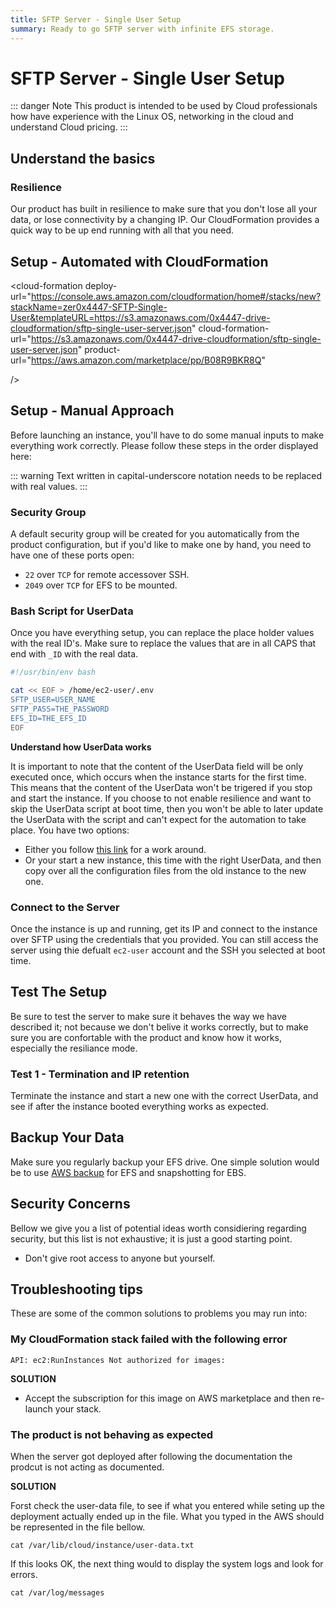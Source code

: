 ```yaml
---
title: SFTP Server - Single User Setup
summary: Ready to go SFTP server with infinite EFS storage.
---
```


# SFTP Server - Single User Setup

::: danger Note
This product is intended to be used by Cloud professionals how have experience with the Linux OS, networking in the cloud and understand Cloud pricing.
:::

## Understand the basics

### Resilience

Our product has built in resilience to make sure that you don't lose all your data, or lose connectivity by a changing IP. Our CloudFormation provides a quick way to be up end running with all that you need.

## Setup - Automated with CloudFormation

<cloud-formation
  deploy-url="https://console.aws.amazon.com/cloudformation/home#/stacks/new?stackName=zer0x4447-SFTP-Single-User&templateURL=https://s3.amazonaws.com/0x4447-drive-cloudformation/sftp-single-user-server.json"
  cloud-formation-url="https://s3.amazonaws.com/0x4447-drive-cloudformation/sftp-single-user-server.json"
  product-url="https://aws.amazon.com/marketplace/pp/B08R9BKR8Q"

/>

## Setup - Manual Approach

Before launching an instance, you'll have to do some manual inputs to make everything work correctly. Please follow these steps in the order displayed here:

::: warning
Text written in capital-underscore notation needs to be replaced with real values.
:::

### Security Group

A default security group will be created for you automatically from the product configuration, but if you'd like to make one by hand, you need to have one of these ports open:

- `22` over `TCP` for remote accessover SSH.
- `2049` over `TCP` for EFS to be mounted.

### Bash Script for UserData

Once you have everything setup, you can replace the place holder values with the real ID's. Make sure to replace the values that are in all CAPS that end with `_ID` with the real data.

```bash
#!/usr/bin/env bash

cat << EOF > /home/ec2-user/.env
SFTP_USER=USER_NAME
SFTP_PASS=THE_PASSWORD
EFS_ID=THE_EFS_ID
EOF
```

**Understand how UserData works**

It is important to note that the content of the UserData field will be only executed once, which occurs when the instance starts for the first time. This means that the content of the UserData won't be trigered if you stop and start the instance. If you choose to not enable resilience and want to skip the UserData script at boot time, then you won't be able to later update the UserData with the script and can't expect for the automation to take place. You have two options:

- Either you follow [this link](https://aws.amazon.com/premiumsupport/knowledge-center/execute-user-data-ec2/) for a work around.
- Or your start a new instance, this time with the right UserData, and then copy over all the configuration files from the old instance to the new one.

### Connect to the Server

Once the instance is up and running, get its IP and connect to the instance over SFTP using the credentials that you provided. You can still access the server using thie defualt `ec2-user` account and the SSH you selected at boot time.

## Test The Setup

Be sure to test the server to make sure it behaves the way we have described it; not because we don't belive it works correctly, but to make sure you are confortable with the product and know how it works, especially the resiliance mode.

### Test 1 - Termination and IP retention

Terminate the instance and start a new one with the correct UserData, and see if after the instance booted everything works as expected.

## Backup Your Data

Make sure you regularly backup your EFS drive. One simple solution would be to use [AWS backup](https://aws.amazon.com/backup/) for EFS and snapshotting for EBS.

## Security Concerns

Bellow we give you a list of potential ideas worth considiering regarding security, but this list is not exhaustive; it is just a good starting point.

- Don't give root access to anyone but yourself.

## Troubleshooting tips

These are some of the common solutions to problems you may run into:

### My CloudFormation stack failed with the following error

```
API: ec2:RunInstances Not authorized for images:
```

**SOLUTION**

- Accept the subscription for this image on AWS marketplace and then re-launch your stack.

### The product is not behaving as expected

When the server got deployed after following the documentation the prodcut is not acting as documented.

**SOLUTION**

Forst check the user-data file, to see if what you entered while seting up the deployment actually ended up in the file. What you typed in the AWS should be represented in the file bellow.

```
cat /var/lib/cloud/instance/user-data.txt
```

If this looks OK, the next thing would to display the system logs and look for errors.

```
cat /var/log/messages
```
